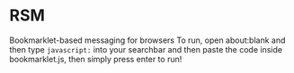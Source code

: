 # RSM

Bookmarklet-based messaging for browsers
To run, open about:blank and then type `javascript:` into your searchbar and then paste the code inside bookmarklet.js, then simply press enter to run!